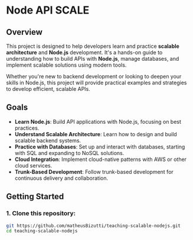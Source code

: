 # Node API SCALE

## Overview

This project is designed to help developers learn and practice **scalable architecture** and **Node.js** development. It's a hands-on guide to understanding how to build APIs with **Node.js**, manage databases, and implement scalable solutions using modern tools.

Whether you're new to backend development or looking to deepen your skills in Node.js, this project will provide practical examples and strategies to develop efficient, scalable APIs.

## Goals

- **Learn Node.js**: Build API applications with Node.js, focusing on best practices.
- **Understand Scalable Architecture**: Learn how to design and build scalable backend systems.
- **Practice with Databases**: Set up and interact with databases, starting with SQL and expanding to NoSQL solutions.
- **Cloud Integration**: Implement cloud-native patterns with AWS or other cloud services.
- **Trunk-Based Development**: Follow trunk-based development for continuous delivery and collaboration.

## Getting Started

### 1. Clone this repository:

```bash
git https://github.com/matheusBizutti/teaching-scalable-nodejs.git
cd teaching-scalable-nodejs
